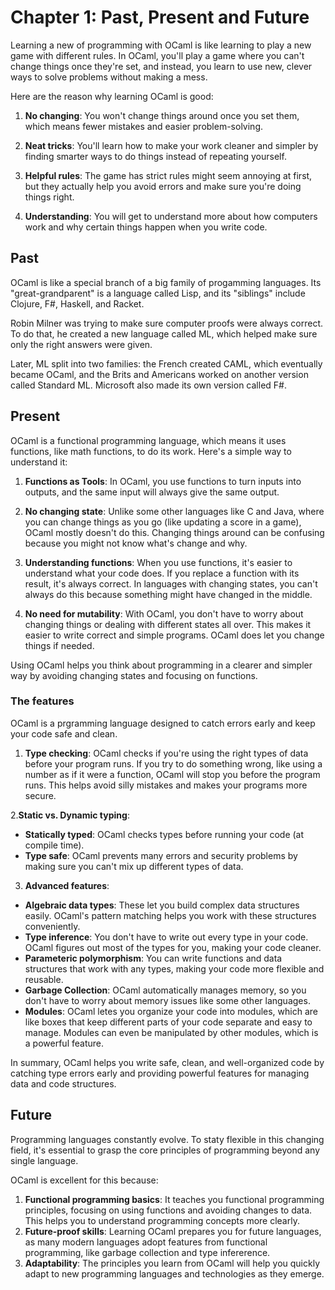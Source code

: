 # Chapter 1: Past, Present and Future

Learning a new of programming with OCaml is like learning to play a new game with different rules. In OCaml, you'll play a game where you can't change things once they're set, and instead, you learn to use new, clever ways to solve problems without making a mess.

Here are the reason why learning OCaml is good:
1. **No changing**: You won't change things around once you set them, which means fewer mistakes and easier problem-solving.

2. **Neat tricks**: You'll learn how to make your work cleaner and simpler by finding smarter ways to do things instead of repeating yourself.

3. **Helpful rules**: The game has strict rules might seem annoying at first, but they actually help you avoid errors and make sure you're doing things right.

4. **Understanding**: You will get to understand more about how computers work and why certain things happen when you write code.

## Past

OCaml is like a special branch of a big family of progamming languages. Its "great-grandparent" is a language called Lisp, and its "siblings" include Clojure, F#, Haskell, and Racket.

Robin Milner was trying to make sure computer proofs were always correct. To do that, he created a new language called ML, which helped make sure only the right answers were given.

Later, ML split into two families: the French created CAML, which eventually became OCaml, and the Brits and Americans worked on another version called Standard ML. Microsoft also made its own version called F#.

## Present

OCaml is a functional programming language, which means it uses functions, like math functions, to do its work. Here's a simple way to understand it:
1. **Functions as Tools**: In OCaml, you use functions to turn inputs into outputs, and the same input will always give the same output.

2. **No changing state**: Unlike some other languages like C and Java, where you can change things as you go (like updating a score in a game), OCaml mostly doesn't do this. Changing things around can be confusing because you might not know what's change and why.

3. **Understanding functions**: When you use functions, it's easier to understand what your code does. If you replace a function with its result, it's always correct. In languages with changing states, you can't always do this because something might have changed in the middle.

4. **No need for mutability**: With OCaml, you don't have to worry about changing things or dealing with different states all over. This makes it easier to write correct and simple programs. OCaml does let you change things if needed.

Using OCaml helps you think about programming in a clearer and simpler way by avoiding changing states and focusing on functions.

### The features

OCaml is a prgramming language designed to catch errors early and keep your code safe and clean.

1. **Type checking**: OCaml checks if you're using the right types of data before your program runs. If you try to do something wrong, like using a number as if it were a function, OCaml will stop you before the program runs. This helps avoid silly mistakes and makes your programs more secure.

2.**Static vs. Dynamic typing**:
- **Statically typed**: OCaml checks types before running your code (at compile time).
- **Type safe**: OCaml prevents many errors and security problems by making sure you can't mix up different types of data.

3. **Advanced features**:
- **Algebraic data types**: These let you build complex data structures easily. OCaml's pattern matching helps you work with these structures conveniently.
- **Type inference**: You don't have to write out every type in your code. OCaml figures out most of the types for you, making your code cleaner.
- **Parameteric polymorphism**: You can write functions and data structures that work with any types, making your code more flexible and reusable.
- **Garbage Collection**: OCaml automatically manages memory, so you don't have to worry about memory issues like some other languages.
- **Modules**: OCaml letes you organize your code into modules, which are like boxes that keep different parts of your code separate and easy to manage. Modules can even be manipulated by other modules, which is a powerful feature.

In summary, OCaml helps you write safe, clean, and well-organized code by catching type errors early and providing powerful features for managing data and code structures.

## Future
Programming languages constantly evolve. To staty flexible in this changing field, it's essential to grasp the core principles of programming beyond any single language.

OCaml is excellent for this because:
1. **Functional programming basics**: It teaches you functional programming principles, focusing on using functions and avoiding changes to data. This helps you to understand programming concepts more clearly.
2. **Future-proof skills**: Learning OCaml prepares you for future languages, as many modern languages adopt features from functional programming, like garbage collection and type infererence.
3. **Adaptability**: The principles you learn from OCaml will help you quickly adapt to new programming languages and technologies as they emerge.

